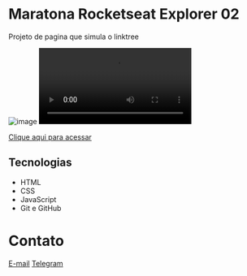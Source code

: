 # Maratona Rocketseat Explorer 02

Projeto de pagina que simula o linktree

![image](https://user-images.githubusercontent.com/102126137/195167065-07f4af88-b0a0-4073-b061-a9c0c0600b2c.png)
![video](https://github.com/efojunior25/maratona-explorer-02/blob/main/gif.mp4)

[Clique aqui para acessar](https://efojunior25.github.io/maratona-explorer-02/)
## Tecnologias

- HTML
- CSS
- JavaScript
- Git e GitHub

# Contato 

[E-mail](mailto:efojunio25@gmail.com)
[Telegram](https://t.me/MrXun1m)

